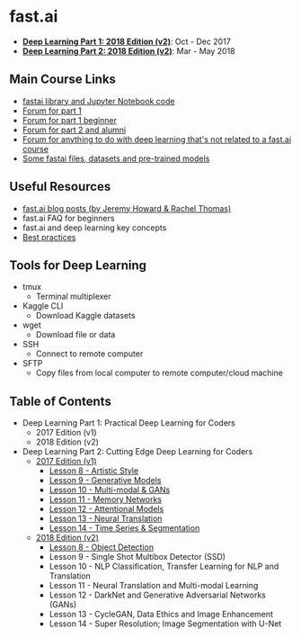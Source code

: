 # fast.ai

* [**Deep Learning Part 1: 2018 Edition \(v2\)**](deep-learning-part-1/2018-edition/): Oct - Dec 2017
* [**Deep Learning Part 2: 2018 Edition \(v2\)**](deep-learning-part-2/2018-edition/): Mar - May 2018

## Main Course Links

* [fastai library and Jupyter Notebook code](https://github.com/fastai/fastai)
* [Forum for part 1](http://forums.fast.ai/c/part1-v2)
* [Forum for part 1 beginner](http://forums.fast.ai/c/part1v2-beg)
* [Forum for part 2 and alumni](http://forums.fast.ai/c/part2-v2)
* [Forum for anything to do with deep learning that's not related to a fast.ai course](http://forums.fast.ai/c/deep-learning)
* [Some fastai files, datasets and pre-trained models](http://files.fast.ai/)

## Useful Resources

* [fast.ai blog posts \(by Jeremy Howard & Rachel Thomas\)](http://www.fast.ai/topics/)
* fast.ai FAQ for beginners
* fast.ai and deep learning key concepts
* [Best practices](http://forums.fast.ai/t/30-best-practices/12344)

## Tools for Deep Learning

* tmux
  * Terminal multiplexer
* Kaggle CLI
  * Download Kaggle datasets
* wget
  * Download file or data
* SSH
  * Connect to remote computer
* SFTP
  * Copy files from local computer to remote computer/cloud machine

## Table of Contents

* Deep Learning Part 1: Practical Deep Learning for Coders
  * 2017 Edition \(v1\)
  * 2018 Edition \(v2\)
* Deep Learning Part 2: Cutting Edge Deep Learning for Coders
  * [2017 Edition \(v1\)](deep-learning-part-2/2017-edition/)
    * [Lesson 8 - Artistic Style](deep-learning-part-2/2017-edition/lesson-8-artistic-style.md)
    * [Lesson 9 - Generative Models](deep-learning-part-2/2017-edition/lesson-9-generative-models.md)
    * [Lesson 10 - Multi-modal & GANs](deep-learning-part-2/2017-edition/lesson-10-multi-modal-and-gans.md)
    * [Lesson 11 - Memory Networks](deep-learning-part-2/2017-edition/lesson-11-memory-networks.md)
    * [Lesson 12 - Attentional Models](deep-learning-part-2/2017-edition/lesson-12-attentional-models.md)
    * [Lesson 13 - Neural Translation](deep-learning-part-2/2017-edition/lesson-13-neural-translation.md)
    * [Lesson 14 - Time Series & Segmentation](deep-learning-part-2/2017-edition/lesson-14-time-series-and-segmentation.md)
  * [2018 Edition \(v2\)](deep-learning-part-2/2018-edition/)
    * [Lesson 8 - Object Detection](deep-learning-part-2/2018-edition/lesson-8-object-detection.md)
    * Lesson 9 - Single Shot Multibox Detector \(SSD\)
    * Lesson 10 - NLP Classification, Transfer Learning for NLP and Translation
    * Lesson 11 - Neural Translation and Multi-modal Learning
    * Lesson 12 - DarkNet and Generative Adversarial Networks \(GANs\)
    * Lesson 13 - CycleGAN, Data Ethics and Image Enhancement
    * Lesson 14 - Super Resolution; Image Segmentation with U-Net






